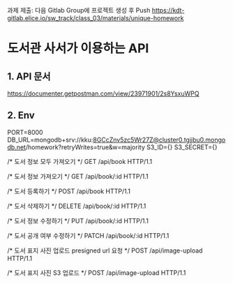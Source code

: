과제 제출: 다음 Gitlab Group에 프로젝트 생성 후 Push
https://kdt-gitlab.elice.io/sw_track/class_03/materials/unique-homework

# 도서관 사서가 이용하는 API

## 1. API 문서
https://documenter.getpostman.com/view/23971901/2s8YsxuWPQ

## 2. Env
PORT=8000
DB_URL=mongodb+srv://kku:8GCcZnv5zc5Wr27Z@cluster0.tgjjbu0.mongodb.net/homework?retryWrites=true&w=majority
S3_ID={}
S3_SECRET={}

/* 도서 정보 모두 가져오기 */
GET /api/book HTTP/1.1

/* 도서 정보 가져오기 */
GET /api/book/:id HTTP/1.1

/* 도서 등록하기 */
POST /api/book HTTP/1.1

/* 도서 삭제하기 */
DELETE /api/book/:id HTTP/1.1

/* 도서 정보 수정하기 */
PUT /api/book/:id HTTP/1.1

/* 도서 공개 여부 수정하기 */
PATCH /api/book/:id HTTP/1.1

/* 도서 표지 사진 업로드 presigned url 요청 */
POST /api/image-upload HTTP/1.1

/* 도서 표지 사진 S3 업로드 */
POST /api/image-upload HTTP/1.1
